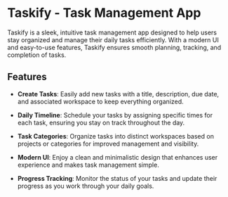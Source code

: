 # Taskify - Task Management App

Taskify is a sleek, intuitive task management app designed to help users stay organized and manage their daily tasks efficiently. With a modern UI and easy-to-use features, Taskify ensures smooth planning, tracking, and completion of tasks.

## Features

- **Create Tasks**: 
  Easily add new tasks with a title, description, due date, and associated workspace to keep everything organized.

- **Daily Timeline**: 
  Schedule your tasks by assigning specific times for each task, ensuring you stay on track throughout the day.

- **Task Categories**: 
  Organize tasks into distinct workspaces based on projects or categories for improved management and visibility.

- **Modern UI**: 
  Enjoy a clean and minimalistic design that enhances user experience and makes task management simple.

- **Progress Tracking**: 
  Monitor the status of your tasks and update their progress as you work through your daily goals.
